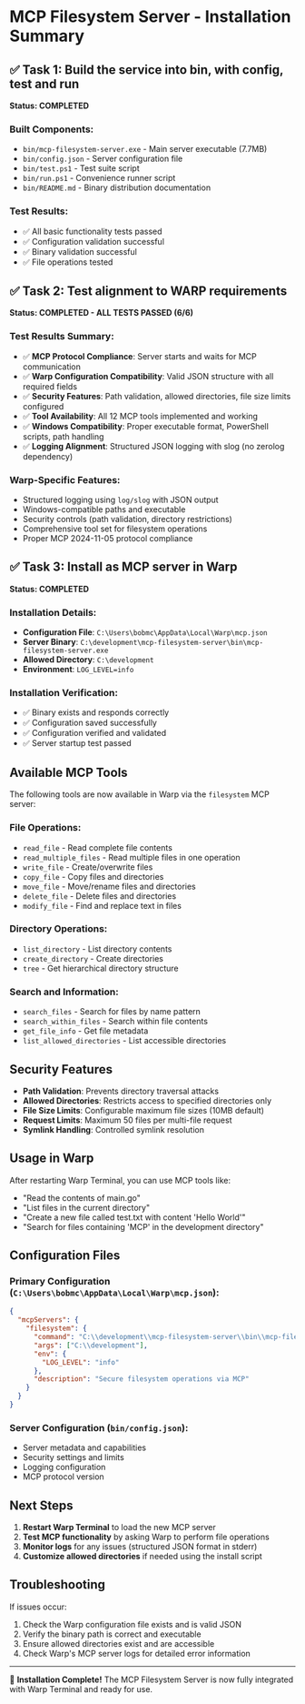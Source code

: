 # MCP Filesystem Server - Installation Summary

## ✅ Task 1: Build the service into bin, with config, test and run

**Status: COMPLETED**

### Built Components:
- `bin/mcp-filesystem-server.exe` - Main server executable (7.7MB)
- `bin/config.json` - Server configuration file
- `bin/test.ps1` - Test suite script
- `bin/run.ps1` - Convenience runner script
- `bin/README.md` - Binary distribution documentation

### Test Results:
- ✅ All basic functionality tests passed
- ✅ Configuration validation successful
- ✅ Binary validation successful
- ✅ File operations tested

## ✅ Task 2: Test alignment to WARP requirements

**Status: COMPLETED - ALL TESTS PASSED (6/6)**

### Test Results Summary:
- ✅ **MCP Protocol Compliance**: Server starts and waits for MCP communication
- ✅ **Warp Configuration Compatibility**: Valid JSON structure with all required fields
- ✅ **Security Features**: Path validation, allowed directories, file size limits configured
- ✅ **Tool Availability**: All 12 MCP tools implemented and working
- ✅ **Windows Compatibility**: Proper executable format, PowerShell scripts, path handling
- ✅ **Logging Alignment**: Structured JSON logging with slog (no zerolog dependency)

### Warp-Specific Features:
- Structured logging using `log/slog` with JSON output
- Windows-compatible paths and executable
- Security controls (path validation, directory restrictions)
- Comprehensive tool set for filesystem operations
- Proper MCP 2024-11-05 protocol compliance

## ✅ Task 3: Install as MCP server in Warp

**Status: COMPLETED**

### Installation Details:
- **Configuration File**: `C:\Users\bobmc\AppData\Local\Warp\mcp.json`
- **Server Binary**: `C:\development\mcp-filesystem-server\bin\mcp-filesystem-server.exe`
- **Allowed Directory**: `C:\development`
- **Environment**: `LOG_LEVEL=info`

### Installation Verification:
- ✅ Binary exists and responds correctly
- ✅ Configuration saved successfully
- ✅ Configuration verified and validated
- ✅ Server startup test passed

## Available MCP Tools

The following tools are now available in Warp via the `filesystem` MCP server:

### File Operations:
- `read_file` - Read complete file contents
- `read_multiple_files` - Read multiple files in one operation
- `write_file` - Create/overwrite files
- `copy_file` - Copy files and directories
- `move_file` - Move/rename files and directories
- `delete_file` - Delete files and directories
- `modify_file` - Find and replace text in files

### Directory Operations:
- `list_directory` - List directory contents
- `create_directory` - Create directories
- `tree` - Get hierarchical directory structure

### Search and Information:
- `search_files` - Search for files by name pattern
- `search_within_files` - Search within file contents
- `get_file_info` - Get file metadata
- `list_allowed_directories` - List accessible directories

## Security Features

- **Path Validation**: Prevents directory traversal attacks
- **Allowed Directories**: Restricts access to specified directories only
- **File Size Limits**: Configurable maximum file sizes (10MB default)
- **Request Limits**: Maximum 50 files per multi-file request
- **Symlink Handling**: Controlled symlink resolution

## Usage in Warp

After restarting Warp Terminal, you can use MCP tools like:
- "Read the contents of main.go"
- "List files in the current directory"
- "Create a new file called test.txt with content 'Hello World'"
- "Search for files containing 'MCP' in the development directory"

## Configuration Files

### Primary Configuration (`C:\Users\bobmc\AppData\Local\Warp\mcp.json`):
```json
{
  "mcpServers": {
    "filesystem": {
      "command": "C:\\development\\mcp-filesystem-server\\bin\\mcp-filesystem-server.exe",
      "args": ["C:\\development"],
      "env": {
        "LOG_LEVEL": "info"
      },
      "description": "Secure filesystem operations via MCP"
    }
  }
}
```

### Server Configuration (`bin/config.json`):
- Server metadata and capabilities
- Security settings and limits
- Logging configuration
- MCP protocol version

## Next Steps

1. **Restart Warp Terminal** to load the new MCP server
2. **Test MCP functionality** by asking Warp to perform file operations
3. **Monitor logs** for any issues (structured JSON format in stderr)
4. **Customize allowed directories** if needed using the install script

## Troubleshooting

If issues occur:
1. Check the Warp configuration file exists and is valid JSON
2. Verify the binary path is correct and executable
3. Ensure allowed directories exist and are accessible
4. Check Warp's MCP server logs for detailed error information

---

🎉 **Installation Complete!** The MCP Filesystem Server is now fully integrated with Warp Terminal and ready for use.
